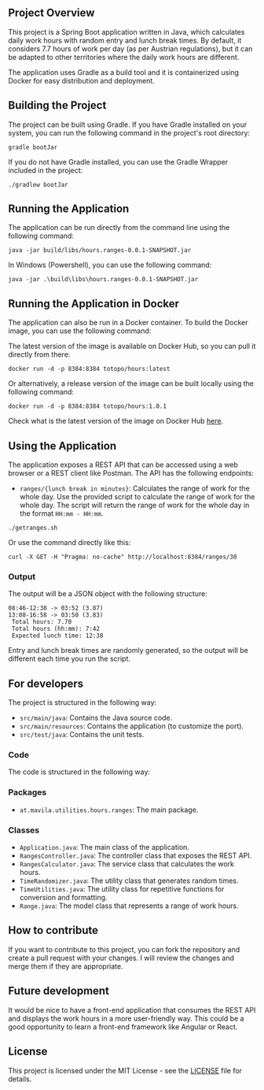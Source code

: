 ## Project Overview

This project is a Spring Boot application written in Java, which calculates daily work hours with random entry and lunch
break times. By default, it considers 7.7 hours of work per day (as per Austrian regulations), but it can be adapted to
other territories where the daily work hours are different.

The application uses Gradle as a build tool and it is containerized using Docker for easy distribution and deployment.

## Building the Project

The project can be built using Gradle. If you have Gradle installed on your system, you can run the following command in
the project's root directory:

```shell
gradle bootJar
```

If you do not have Gradle installed, you can use the Gradle Wrapper included in the project:

```shell
./gradlew bootJar
```

## Running the Application

The application can be run directly from the command line using the following command:

```shell
java -jar build/libs/hours.ranges-0.0.1-SNAPSHOT.jar
```

In Windows (Powershell), you can use the following command:

```shell
java -jar .\build\libs\hours.ranges-0.0.1-SNAPSHOT.jar
```

## Running the Application in Docker

The application can also be run in a Docker container. To build the Docker image, you can use the following command:

The latest version of the image is available on Docker Hub, so you can pull it directly from there:

```shell
docker run -d -p 8384:8384 totopo/hours:latest
```

Or alternatively, a release version of the image can be built locally using the following command:

```shell
docker run -d -p 8384:8384 totopo/hours:1.0.1
```

Check what is the latest version of the image on Docker
Hub [here](https://hub.docker.com/repository/docker/totopo/hours/tags).

## Using the Application

The application exposes a REST API that can be accessed using a web browser or a REST client like Postman. The API has
the following endpoints:

- `ranges/{lunch break in minutes}`: Calculates the range of work for the whole day.
  Use the provided script to calculate the range of work for the whole day. The script will return the range of work for
  the whole day in the format `HH:mm - HH:mm`.

```shell
./getranges.sh
```

Or use the command directly like this:

```shell
curl -X GET -H "Pragma: no-cache" http://localhost:8384/ranges/30
```

### Output

The output will be a JSON object with the following structure:

```text
08:46-12:38 -> 03:52 (3.87)
13:08-16:58 -> 03:50 (3.83)
 Total hours: 7.70
 Total hours (hh:mm): 7:42
 Expected lunch time: 12:38
```

Entry and lunch break times are randomly generated, so the output will be different each time you run the script.

## For developers

The project is structured in the following way:

- `src/main/java`: Contains the Java source code.
- `src/main/resources`: Contains the application (to customize the port).
- `src/test/java`: Contains the unit tests.

### Code

The code is structured in the following way:

### Packages

- `at.mavila.utilities.hours.ranges`: The main package.

### Classes

- `Application.java`: The main class of the application.
- `RangesController.java`: The controller class that exposes the REST API.
- `RangesCalculator.java`: The service class that calculates the work hours.
- `TimeRandomizer.java`: The utility class that generates random times.
- `TimeUtilities.java`: The utility class for repetitive functions for conversion and formatting.
- `Range.java`: The model class that represents a range of work hours.

## How to contribute

If you want to contribute to this project, you can fork the repository and create a pull request with your changes. I
will review the changes and merge them if they are appropriate.

## Future development

It would be nice to have a front-end application that consumes the REST API and displays the work hours in a more
user-friendly way. This could be a good opportunity to learn a front-end framework like Angular or React.

## License

This project is licensed under the MIT License - see the [LICENSE](LICENSE) file for details.




